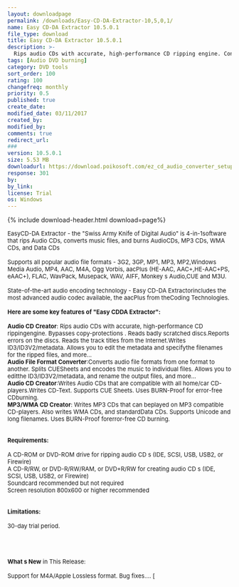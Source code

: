 ```yaml
---
layout: downloadpage
permalink: /downloads/Easy-CD-DA-Extractor-10,5,0,1/
name: Easy CD-DA Extractor 10.5.0.1
file_type: download
title: Easy CD-DA Extractor 10.5.0.1
description: >-
  Rips audio CDs with accurate, high-performance CD ripping engine. Converts audio file formats from one format to another.
tags: [Audio DVD burning]
category: DVD tools
sort_order: 100
rating: 100
changefreq: monthly
priority: 0.5
published: true
create_date:
modified_date: 03/11/2017
created_by:
modified_by:
comments: true
redirect_url:
###
version: 10.5.0.1
size: 5.53 MB
downloadurl: https://download.poikosoft.com/ez_cd_audio_converter_setup.exe
response: 301
by:
by_link:
license: Trial
os: Windows
---
```


{% include download-header.html download=page%}

<p style="fix-download-text !important">
<p><font size="2">EasyCD-DA Extractor - the "Swiss Army Knife of Digital Audio" is 4-in-1software that rips Audio CDs, converts music files, and burns AudioCDs, MP3 CDs, WMA CDs, and Data CDs<br />
<br />
Supports all popular audio file formats - 3G2, 3GP, MP1, MP3, MP2,Windows Media Audio, MP4, AAC, M4A, Ogg Vorbis, aacPlus (HE-AAC, AAC+,HE-AAC+PS, eAAC+), FLAC, WavPack, Musepack, WAV, AIFF, Monkey s Audio,CUE and M3U.<br />
<br />
State-of-the-art audio encoding technology - Easy CD-DA Extractorincludes the most advanced audio codec available, the aacPlus from theCoding Technologies.<br />
<br />
<span><strong>Here are some key features of "Easy CDDA Extractor":</strong></span><br />
<br />
<strong>Audio CD Creator</strong>: Rips audio CDs with accurate, high-performance CD rippingengine. Bypasses copy-protections . Reads badly scratched discs.Reports errors on the discs. Reads the track titles from the Internet.Writes ID3/ID3V2/metadata. Allows you to edit the metadata and specifythe filenames for the ripped files, and more...<br />
<strong>Audio File Format Converter</strong>:Converts audio file formats from one format to another. Splits CUESheets and encodes the music to individual files. Allows you to editthe ID3/ID3V2/metadata, and rename the output files, and more...<br />
<strong>Audio CD Creator</strong>:Writes Audio CDs that are compatible with all home/car CD-players.Writes CD-Text. Supports CUE Sheets. Uses BURN-Proof for error-free CDburning.<br />
<strong>MP3/WMA CD Creator</strong>: Writes MP3 CDs that can beplayed on MP3 compatible CD-players. Also writes WMA CDs, and standardData CDs. Supports Unicode and long filenames. Uses BURN-Proof forerror-free CD burning.<br />
<br />
<br />
<span><strong>Requirements:</strong></span><br />
<br />
A CD-ROM or DVD-ROM drive for ripping audio CD s (IDE, SCSI, USB, USB2, or Firewire)<br />
A CD-R/RW, or DVD-R/RW/RAM, or DVD+R/RW for creating audio CD s (IDE, SCSI, USB, USB2, or Firewire)<br />
Soundcard recommended but not required<br />
Screen resolution 800x600 or higher recommended<br />
<br />
<br />
<span><strong>Limitations:</strong></span><br />
<br />
30-day trial period.<br />
<br />
</font></p>
<div class="celltext_big"><br />
<br />
<font size="2"><strong>What s New</strong> in This Release:<br />
<br />
Support for M4A/Apple Lossless format. Bug fixes.... [ </font></div></p>

